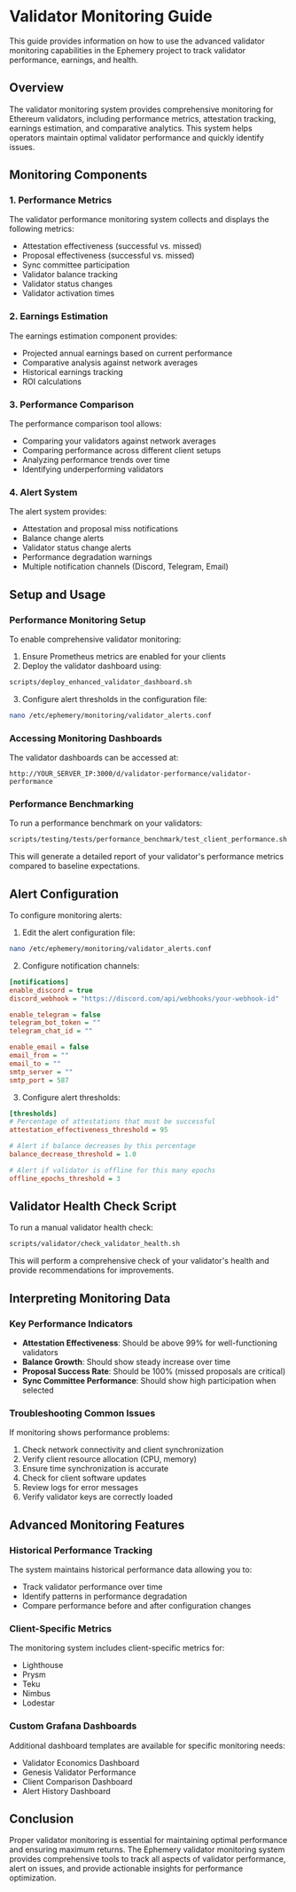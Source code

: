 # Validator Monitoring Guide

This guide provides information on how to use the advanced validator monitoring capabilities in the Ephemery project to track validator performance, earnings, and health.

## Overview

The validator monitoring system provides comprehensive monitoring for Ethereum validators, including performance metrics, attestation tracking, earnings estimation, and comparative analytics. This system helps operators maintain optimal validator performance and quickly identify issues.

## Monitoring Components

### 1. Performance Metrics

The validator performance monitoring system collects and displays the following metrics:

- Attestation effectiveness (successful vs. missed)
- Proposal effectiveness (successful vs. missed)
- Sync committee participation
- Validator balance tracking
- Validator status changes
- Validator activation times

### 2. Earnings Estimation

The earnings estimation component provides:

- Projected annual earnings based on current performance
- Comparative analysis against network averages
- Historical earnings tracking
- ROI calculations

### 3. Performance Comparison

The performance comparison tool allows:

- Comparing your validators against network averages
- Comparing performance across different client setups
- Analyzing performance trends over time
- Identifying underperforming validators

### 4. Alert System

The alert system provides:

- Attestation and proposal miss notifications
- Balance change alerts
- Validator status change alerts
- Performance degradation warnings
- Multiple notification channels (Discord, Telegram, Email)

## Setup and Usage

### Performance Monitoring Setup

To enable comprehensive validator monitoring:

1. Ensure Prometheus metrics are enabled for your clients
2. Deploy the validator dashboard using:

```bash
scripts/deploy_enhanced_validator_dashboard.sh
```

3. Configure alert thresholds in the configuration file:

```bash
nano /etc/ephemery/monitoring/validator_alerts.conf
```

### Accessing Monitoring Dashboards

The validator dashboards can be accessed at:

```
http://YOUR_SERVER_IP:3000/d/validator-performance/validator-performance
```

### Performance Benchmarking

To run a performance benchmark on your validators:

```bash
scripts/testing/tests/performance_benchmark/test_client_performance.sh
```

This will generate a detailed report of your validator's performance metrics compared to baseline expectations.

## Alert Configuration

To configure monitoring alerts:

1. Edit the alert configuration file:

```bash
nano /etc/ephemery/monitoring/validator_alerts.conf
```

2. Configure notification channels:

```ini
[notifications]
enable_discord = true
discord_webhook = "https://discord.com/api/webhooks/your-webhook-id"

enable_telegram = false
telegram_bot_token = ""
telegram_chat_id = ""

enable_email = false
email_from = ""
email_to = ""
smtp_server = ""
smtp_port = 587
```

3. Configure alert thresholds:

```ini
[thresholds]
# Percentage of attestations that must be successful
attestation_effectiveness_threshold = 95

# Alert if balance decreases by this percentage
balance_decrease_threshold = 1.0

# Alert if validator is offline for this many epochs
offline_epochs_threshold = 3
```

## Validator Health Check Script

To run a manual validator health check:

```bash
scripts/validator/check_validator_health.sh
```

This will perform a comprehensive check of your validator's health and provide recommendations for improvements.

## Interpreting Monitoring Data

### Key Performance Indicators

- **Attestation Effectiveness**: Should be above 99% for well-functioning validators
- **Balance Growth**: Should show steady increase over time
- **Proposal Success Rate**: Should be 100% (missed proposals are critical)
- **Sync Committee Performance**: Should show high participation when selected

### Troubleshooting Common Issues

If monitoring shows performance problems:

1. Check network connectivity and client synchronization
2. Verify client resource allocation (CPU, memory)
3. Ensure time synchronization is accurate
4. Check for client software updates
5. Review logs for error messages
6. Verify validator keys are correctly loaded

## Advanced Monitoring Features

### Historical Performance Tracking

The system maintains historical performance data allowing you to:

- Track validator performance over time
- Identify patterns in performance degradation
- Compare performance before and after configuration changes

### Client-Specific Metrics

The monitoring system includes client-specific metrics for:

- Lighthouse
- Prysm
- Teku
- Nimbus
- Lodestar

### Custom Grafana Dashboards

Additional dashboard templates are available for specific monitoring needs:

- Validator Economics Dashboard
- Genesis Validator Performance
- Client Comparison Dashboard
- Alert History Dashboard

## Conclusion

Proper validator monitoring is essential for maintaining optimal performance and ensuring maximum returns. The Ephemery validator monitoring system provides comprehensive tools to track all aspects of validator performance, alert on issues, and provide actionable insights for performance optimization.
